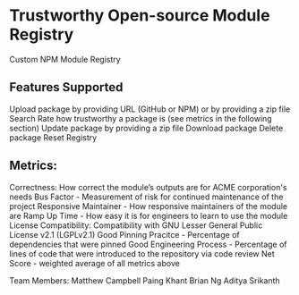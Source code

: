 # Trustworthy Open-source Module Registry

Custom NPM Module Registry

## Features Supported
Upload package by providing URL (GitHub or NPM) or by providing a zip file
Search
Rate how trustworthy a package is (see metrics in the following section)
Update package by providing a zip file
Download package
Delete package
Reset Registry

## Metrics:
Correctness: How correct the module’s outputs are for ACME corporation's needs
Bus Factor - Measurement of risk for continued maintenance of the project
Responsive Maintainer - How responsive maintainers of the module are
Ramp Up Time - How easy it is for engineers to learn to use the module
License Compatibility: Compatibility with GNU Lesser General Public License v2.1 (LGPLv2.1)
Good Pinning Pracitce - Percentage of dependencies that were pinned
Good Engineering Process - Percentage of lines of code that were introduced to the repository via code review
Net Score - weighted average of all metrics above

Team Members:
Matthew Campbell
Paing Khant
Brian Ng
Aditya Srikanth
